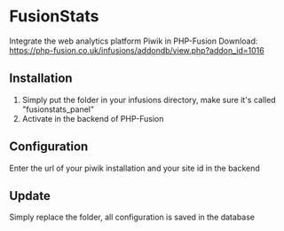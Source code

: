 # FusionStats
Integrate the web analytics platform Piwik in PHP-Fusion
Download: https://php-fusion.co.uk/infusions/addondb/view.php?addon_id=1016

## Installation
1. Simply put the folder in your infusions directory, make sure it's called "fusionstats_panel"
2. Activate in the backend of PHP-Fusion

## Configuration
Enter the url of your piwik installation and your site id in the backend

## Update
Simply replace the folder, all configuration is saved in the database
